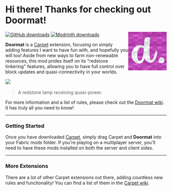 # Hi there! Thanks for checking out Doormat!
<img align="right" img width="120" alt="Doormat's Logo" src="src/main/resources/assets/doormat/icon.png">

[![GitHub downloads](https://img.shields.io/github/downloads/axialeaa/DoormatCarpetExtension/total?label=Github%20downloads&logo=github&style=for-the-badge)](https://github.com/axialeaa/DoormatCarpetExtension/releases)
[![Modrinth downloads](https://img.shields.io/modrinth/dt/doormat?label=Modrinth%20downloads&logo=modrinth&style=for-the-badge)](https://modrinth.com/mod/doormat)

<strong>Doormat</strong> is a [Carpet](https://github.com/gnembon/fabric-carpet) extension, focusing on simply adding features I want to have fun with, and hopefully you will too! Aside from new ways to farm non-renewable resources, this mod prides itself on its "redstone tinkering" features, allowing you to have full control over block updates and quasi-connectivity in your worlds.

![](https://github.com/axialeaa/DoormatCarpetExtension/assets/116074698/89617f79-c926-4006-b061-84463dbf6555)
> A redstone lamp receiving quasi-power.

For more information and a list of rules, please check out the [Doormat wiki](https://github.com/axialeaa/DoormatCarpetExtension/wiki). It has truly all you need to know!
***

### Getting Started
Once you have downloaded [Carpet](https://github.com/gnembon/fabric-carpet), simply drag Carpet and <strong>Doormat</strong> into your Fabric mods folder. If you're playing on a multiplayer server, you'll need to have these mods installed on both the server and client sides.
***

### More Extensions
There are a lot of other Carpet extensions out there, adding countless new rules and functionality! You can find a list of them in the [Carpet wiki](https://github.com/gnembon/fabric-carpet/wiki/List-of-Carpet-extensions).
